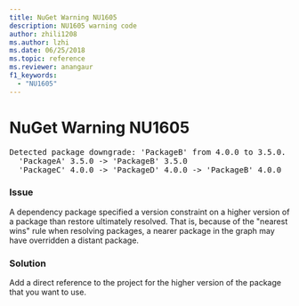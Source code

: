 ```yaml
---
title: NuGet Warning NU1605
description: NU1605 warning code
author: zhili1208
ms.author: lzhi
ms.date: 06/25/2018
ms.topic: reference
ms.reviewer: anangaur
f1_keywords: 
  - "NU1605"
---
```


# NuGet Warning NU1605

<pre>Detected package downgrade: 'PackageB' from 4.0.0 to 3.5.0. Reference the package directly from the project to select a different version.<br/>  'PackageA' 3.5.0 -> 'PackageB' 3.5.0<br/>  'PackageC' 4.0.0 -> 'PackageD' 4.0.0 -> 'PackageB' 4.0.0</pre>

### Issue
A dependency package specified a version constraint on a higher version of a package than restore ultimately resolved. That is, because of the "nearest wins" rule when resolving packages, a nearer package in the graph may have overridden a distant package.

### Solution
Add a direct reference to the project for the higher version of the package that you want to use.